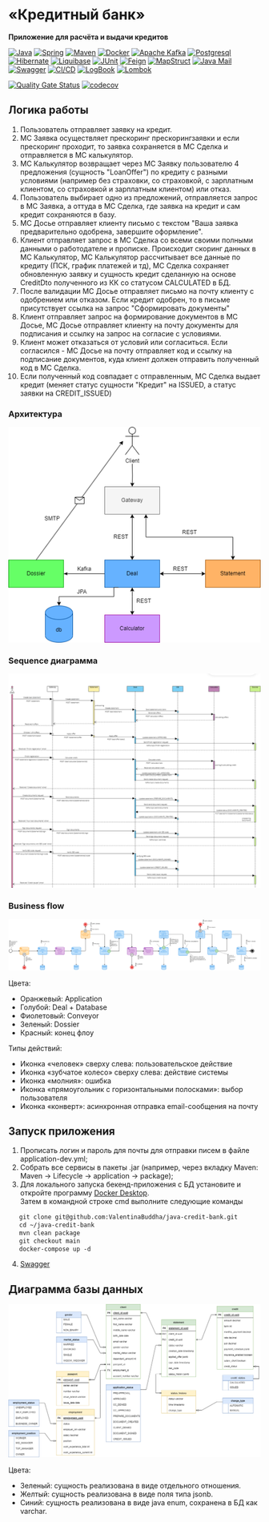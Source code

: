 # «Кредитный банк»

**Приложение для расчёта и выдачи кредитов**

[![Java](https://img.shields.io/badge/-Java%2017-F29111?style=for-the-badge&logo=java&logoColor=e38873)](https://www.oracle.com/java/)
[![Spring](https://img.shields.io/badge/-Spring%20Boot%202.7-6AAD3D?style=for-the-badge&logo=spring-boot&logoColor=90fd87)](https://spring.io/projects/spring-boot)
[![Maven](https://img.shields.io/badge/-Maven-7D2675?style=for-the-badge&logo=apache&logoColor=e38873)](https://maven.apache.org/)
[![Docker](https://img.shields.io/badge/docker-%230db7ed.svg?style=for-the-badge&logo=docker&logoColor=white)](https://www.docker.com/)
[![Apache Kafka](https://img.shields.io/badge/Apache%20Kafka-000?style=for-the-badge&logo=apachekafka&logoColor=white)](https://kafka.apache.org/)
[![Postgresql](https://img.shields.io/badge/-postgresql%20-31648C?style=for-the-badge&logo=postgresql&logoColor=FFFFFF)](https://www.postgresql.org/)
[![Hibernate](https://img.shields.io/badge/-Hibernate-B6A975?style=for-the-badge&logo=hibernate&logoColor=717c88)](https://hibernate.org/)
[![Liquibase](https://img.shields.io/badge/Liquibase-2a62ff?style=for-the-badge&logo=liquibase&logoColor=white)](https://www.liquibase.com/)
[![JUnit](https://img.shields.io/badge/JUnit%205-6CA315?style=for-the-badge&logo=JUnit&logoColor=white)](https://junit.org/junit5/docs/current/user-guide/)
[![Feign](https://img.shields.io/badge/Feign-blue?style=for-the-badge&logo=spring&logoColor=white)](https://spring.io/projects/spring-cloud-openfeign)
[![MapStruct](https://img.shields.io/badge/MapStruct-d23120?style=for-the-badge&logo=&logoColor=white)](https://mapstruct.org/)
[![Java Mail](https://img.shields.io/badge/Java%20Mail-blue?style=for-the-badge&logo=java&logoColor=white)](https://eclipse-ee4j.github.io/javamail/)
[![Swagger](https://img.shields.io/badge/-Swagger-%23Clojure?syle=for-the-badge&logo=swagger&logoColor=white)](https://editor-next.swagger.io/)
[![CI/CD](https://img.shields.io/badge/CI/CD-118249?style=for-the-badge&logo=githubactions&logoColor=white)](https://github.com/features/actions)
[![LogBook](https://img.shields.io/badge/Logbook-ff6900?style=for-the-badge&logo=logbook&logoColor=white)](https://github.com/zalando/logbook)
[![Lombok](https://img.shields.io/badge/Lombok-green?style=for-the-badge&logo=java&logoColor=white)](https://projectlombok.org/)

[![Quality Gate Status](https://sonarcloud.io/api/project_badges/measure?project=ValentinaBuddha_java-credit-bank&metric=alert_status)](https://sonarcloud.io/summary/new_code?id=ValentinaBuddha_java-credit-bank)
[![codecov](https://codecov.io/gh/ValentinaBuddha/java-credit-bank/graph/badge.svg?token=TI11OA2PD2)](https://codecov.io/gh/ValentinaBuddha/java-credit-bank)


## Логика работы

1. Пользователь отправляет заявку на кредит.
2. МС Заявка осуществляет прескоринг прескорингзаявки и если прескоринг проходит, то заявка сохраняется в МС Сделка и отправляется в МС калькулятор.
3. МС Калькулятор возвращает через МС Заявку пользователю 4 предложения (сущность "LoanOffer") по кредиту с разными условиями (например без страховки, со страховкой, с зарплатным клиентом, со страховкой и зарплатным клиентом) или отказ.
4. Пользователь выбирает одно из предложений, отправляется запрос в МС Заявка, а оттуда в МС Сделка, где заявка на кредит и сам кредит сохраняются в базу.
5. МС Досье отправляет клиенту письмо с текстом "Ваша заявка предварительно одобрена, завершите оформление".
6. Клиент отправляет запрос в МС Сделка со всеми своими полными данными о работодателе и прописке.
   Происходит скоринг данных в МС Калькулятор, МС Калькулятор рассчитывает все данные по кредиту (ПСК, график платежей и тд), МС Сделка сохраняет обновленную заявку и сущность кредит сделанную на основе CreditDto полученного из КК со статусом CALCULATED в БД.
7. После валидации МС Досье отправляет письмо на почту клиенту с одобрением или отказом.
   Если кредит одобрен, то в письме присутствует ссылка на запрос "Сформировать документы"
8. Клиент отправляет запрос на формирование документов в МС Досье, МС Досье отправляет клиенту на почту документы для подписания и ссылку на запрос на согласие с условиями.
9. Клиент может отказаться от условий или согласиться.
   Если согласился - МС Досье на почту отправляет код и ссылку на подписание документов, куда клиент должен отправить полученный код в МС Сделка.
10. Если полученный код совпадает с отправленным, МС Сделка выдает кредит (меняет статус сущности "Кредит" на ISSUED, а статус заявки на CREDIT_ISSUED)

### Архитектура

![Architecture](documents/arch.png)

### Sequence диаграмма

![Sequence-diagram](documents/seq.png)

### Business flow

![Business-flow](documents/bf.png)

Цвета:
- Оранжевый: Application
- Голубой: Deal + Database
- Фиолетовый: Conveyor
- Зеленый: Dossier
- Красный: конец флоу

Типы действий:
- Иконка «человек» сверху слева: пользовательское действие
- Иконка «зубчатое колесо» сверху слева: действие системы
- Иконка «молния»: ошибка
- Иконка «прямоугольник с горизонтальными полосками»: выбор пользователя
- Иконка «конверт»: асинхронная отправка email-сообщения на почту

## Запуск приложения

1. Прописать логин и пароль для почты для отправки писем в файле application-dev.yml;
2. Собрать все сервисы в пакеты .jar (например, через вкладку Maven: Maven -> Lifecycle -> application -> package);
3. Для локального запуска бекенд-приложения с БД установите и откройте программу
   [Docker Desktop](https://www.docker.com/products/docker-desktop/).
   <br>Затем в командной строке cmd выполните следующие команды

```shell
   git clone git@github.com:ValentinaBuddha/java-credit-bank.git
   cd ~/java-credit-bank  
   mvn clean package
   git checkout main
   docker-compose up -d
   ```

4. [Swagger](http://localhost:8085/swagger-ui/index.html#/)


## Диаграмма базы данных

![Database schema](documents/db.png)

Цвета:
- Зеленый: сущность реализована в виде отдельного отношения.
- Желтый: сущность реализована в виде поля типа jsonb.
- Синий: сущность реализована в виде java enum, сохранена в БД как varchar.

